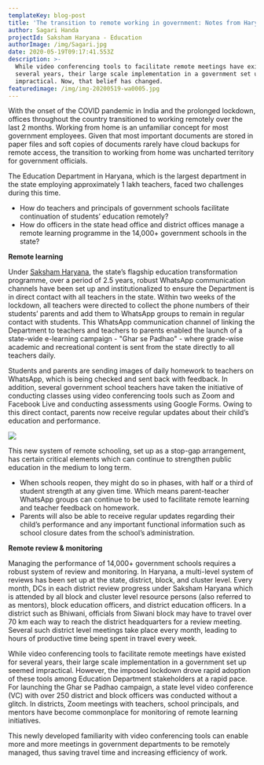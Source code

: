 ```yaml
---
templateKey: blog-post
title: 'The transition to remote working in government: Notes from Haryana'
author: Sagari Handa
projectId: Saksham Haryana - Education
authorImage: /img/Sagari.jpg
date: 2020-05-19T09:17:41.553Z
description: >-
  While video conferencing tools to facilitate remote meetings have existed for
  several years, their large scale implementation in a government set up seemed
  impractical. Now, that belief has changed. 
featuredimage: /img/img-20200519-wa0005.jpg
---
```

With the onset of the COVID pandemic in India and the prolonged lockdown, offices throughout the country transitioned to working remotely over the last 2 months. Working from home is an unfamiliar concept for most government employees. Given that most important documents are stored in paper files and soft copies of documents rarely have cloud backups for remote access, the transition to working from home was uncharted territory for government officials. 

The Education Department in Haryana, which is the largest department in the state employing approximately 1 lakh teachers, faced two challenges during this time.

* How do teachers and principals of government schools facilitate continuation of students’ education remotely?
* How do officers in the state head office and district offices manage a remote learning programme in the 14,000+ government schools in the state?

**Remote learning**

Under [Saksham Haryana](https://www.samagragovernance.in/project/saksham-education/), the state’s flagship education transformation programme, over a period of 2.5 years, robust WhatsApp communication channels have been set up and institutionalized to ensure the Department is in direct contact with all teachers in the state. Within two weeks of the lockdown, all teachers were directed to collect the phone numbers of their students’ parents and add them to WhatsApp groups to remain in regular contact with students. This WhatsApp communication channel of linking the Department to teachers and teachers to parents enabled the launch of a state-wide e-learning campaign - "Ghar se Padhao" - where grade-wise academic and recreational content is sent from the state directly to all teachers daily. 

Students and parents are sending images of daily homework to teachers on WhatsApp, which is being checked and sent back with feedback. In addition, several government school teachers have taken the initiative of conducting classes using video conferencing tools such as Zoom and Facebook Live and conducting assessments using Google Forms. Owing to this direct contact, parents now receive regular updates about their child’s education and performance. 

![](/img/sagari-blog_small1.png)



This new system of remote schooling, set up as a stop-gap arrangement, has certain critical elements which can continue to strengthen public education in the medium to long term. 

* When schools reopen, they might do so in phases, with half or a third of student strength at any given time. Which means parent-teacher WhatsApp groups can continue to be used to facilitate remote learning and teacher feedback on homework. 
* Parents will also be able to receive regular updates regarding their child’s performance and any important functional information such as school closure dates  from the school’s administration.

**Remote review & monitoring**

Managing the performance of 14,000+ government schools requires a robust system of review and monitoring. In Haryana, a multi-level system of reviews has been set up at the state, district, block, and cluster level. Every month, DCs in each district review progress under Saksham Haryana which is attended by all block and cluster level resource persons (also referred to as mentors), block education officers, and district education officers. In a district such as Bhiwani, officials from Siwani block may have to travel over 70 km each way to reach the district headquarters for a review meeting. Several such district level meetings take place every month, leading to hours of productive time being spent in travel every week.  

While video conferencing tools to facilitate remote meetings have existed for several years, their large scale implementation in a government set up seemed impractical. However, the imposed lockdown drove rapid adoption of these tools among Education Department stakeholders at a rapid pace. For launching the Ghar se Padhao campaign, a state level video conference (VC) with over 250 district and block officers was conducted without a glitch. In districts, Zoom meetings with teachers, school principals, and mentors have become commonplace for monitoring of remote learning  initiatives. 

This newly developed familiarity with video conferencing tools can enable more and more meetings in government departments to be remotely managed, thus saving travel time and increasing efficiency of work.
